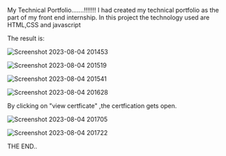 My Technical Portfolio.......!!!!!!!
I had created my technical portfolio as the part of my front end internship.
In this project the technology used are HTML,CSS and javascript



The result is:

![Screenshot 2023-08-04 201453](https://github.com/vasavira/portfolio/assets/105731715/dcd52612-3c31-40c4-a52b-8a2bc2ee1e8a)

![Screenshot 2023-08-04 201519](https://github.com/vasavira/portfolio/assets/105731715/842184b2-93ad-4790-941a-feeaa93d48a5)

![Screenshot 2023-08-04 201541](https://github.com/vasavira/portfolio/assets/105731715/7037344c-a760-443f-8ecd-7abe3045fc26)

![Screenshot 2023-08-04 201628](https://github.com/vasavira/portfolio/assets/105731715/ce0e0267-0666-4e7b-9bae-82d6356ae600)

By clicking on "view certficate" ,the certfication gets open.

![Screenshot 2023-08-04 201705](https://github.com/vasavira/portfolio/assets/105731715/1ab015a9-7548-4d4c-96a2-4519c9dbef9f)


![Screenshot 2023-08-04 201722](https://github.com/vasavira/portfolio/assets/105731715/a291394c-37c3-4c0c-96e3-0864cb9f650b)

THE END..
